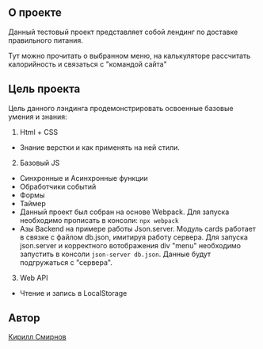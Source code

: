 <br/>
<p align="center">
</p>



## О проекте

Данный тестовый проект представляет собой лендинг по доставке правильного питания.

Тут можно прочитать о выбранном меню, на калькуляторе рассчитать калорийность и связаться с "командой сайта"


## Цель проекта

Цель данного лэндинга продемонстрировать освоенные базовые умения и знания:

1) Html + CSS
- Знание верстки и как применять на ней стили.

2) Базовый JS
- Синхронные и Асинхронные функции
- Обработчики событий
- Формы
- Таймер
- Данный проект был собран на основе Webpack.
  Для запуска необходимо прописать в консоли:
  ```npx webpack```
- Азы Backend на примере работы Json.server.
  Модуль  cards работает в связке с файлом db.json, имитируя работу сервера. Для запуска json.server и корректного вотображения div "menu" необходимо запустить в консоли
  ```json-server db.json```. Данные будут подгружаться с "сервера".

3) Web API
- Чтение и запись в LocalStorage

## Автор

[Кирилл Смирнов ]() 

